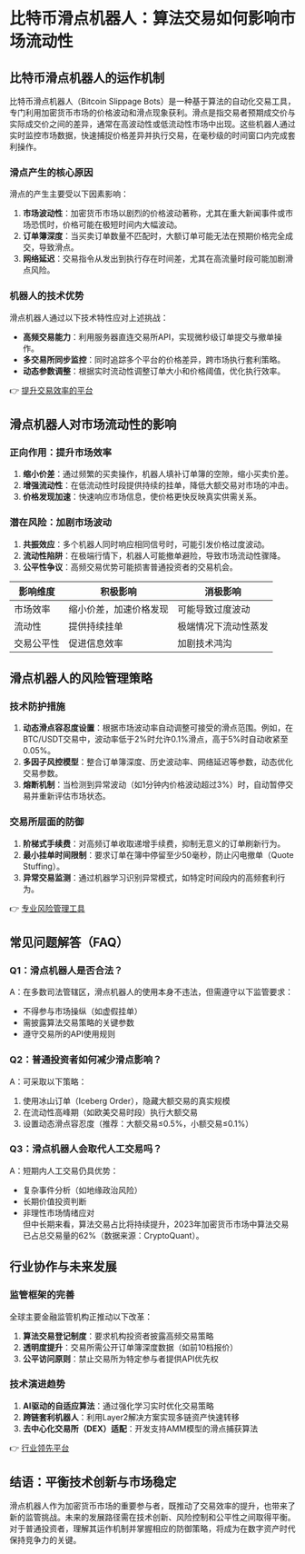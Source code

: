 # 比特币滑点机器人：算法交易如何影响市场流动性

## 比特币滑点机器人的运作机制  
比特币滑点机器人（Bitcoin Slippage Bots）是一种基于算法的自动化交易工具，专门利用加密货币市场的价格波动和滑点现象获利。滑点是指交易者预期成交价与实际成交价之间的差异，通常在高波动性或低流动性市场中出现。这些机器人通过实时监控市场数据，快速捕捉价格差异并执行交易，在毫秒级的时间窗口内完成套利操作。

### 滑点产生的核心原因  
滑点的产生主要受以下因素影响：  
1. **市场波动性**：加密货币市场以剧烈的价格波动著称，尤其在重大新闻事件或市场恐慌时，价格可能在极短时间内大幅波动。  
2. **订单簿深度**：当买卖订单数量不匹配时，大额订单可能无法在预期价格完全成交，导致滑点。  
3. **网络延迟**：交易指令从发出到执行存在时间差，尤其在高流量时段可能加剧滑点风险。  

### 机器人的技术优势  
滑点机器人通过以下技术特性应对上述挑战：  
- **高频交易能力**：利用服务器直连交易所API，实现微秒级订单提交与撤单操作。  
- **多交易所同步监控**：同时追踪多个平台的价格差异，跨市场执行套利策略。  
- **动态参数调整**：根据实时流动性调整订单大小和价格阈值，优化执行效率。  

👉 [提升交易效率的平台](https://bit.ly/okx_welcome)  

## 滑点机器人对市场流动性的影响  

### 正向作用：提升市场效率  
1. **缩小价差**：通过频繁的买卖操作，机器人填补订单簿的空隙，缩小买卖价差。  
2. **增强流动性**：在低流动性时段提供持续的挂单，降低大额交易对市场的冲击。  
3. **价格发现加速**：快速响应市场信息，使价格更快反映真实供需关系。  

### 潜在风险：加剧市场波动  
1. **共振效应**：多个机器人同时响应相同信号时，可能引发价格过度波动。  
2. **流动性陷阱**：在极端行情下，机器人可能撤单避险，导致市场流动性骤降。  
3. **公平性争议**：高频交易优势可能损害普通投资者的交易机会。  

| 影响维度       | 积极影响                 | 消极影响               |  
|----------------|--------------------------|------------------------|  
| 市场效率       | 缩小价差，加速价格发现   | 可能导致过度波动       |  
| 流动性         | 提供持续挂单             | 极端情况下流动性蒸发   |  
| 交易公平性     | 促进信息效率             | 加剧技术鸿沟           |  

## 滑点机器人的风险管理策略  

### 技术防护措施  
1. **动态滑点容忍度设置**：根据市场波动率自动调整可接受的滑点范围。例如，在BTC/USDT交易中，波动率低于2%时允许0.1%滑点，高于5%时自动收紧至0.05%。  
2. **多因子风控模型**：整合订单簿深度、历史波动率、网络延迟等参数，动态优化交易参数。  
3. **熔断机制**：当检测到异常波动（如1分钟内价格波动超过3%）时，自动暂停交易并重新评估市场状态。  

### 交易所层面的防御  
1. **阶梯式手续费**：对高频订单收取递增手续费，抑制无意义的订单刷新行为。  
2. **最小挂单时间限制**：要求订单在簿中停留至少50毫秒，防止闪电撤单（Quote Stuffing）。  
3. **异常交易监测**：通过机器学习识别异常模式，如特定时间段内的高频套利行为。  

👉 [专业风险管理工具](https://bit.ly/okx_welcome)  

## 常见问题解答（FAQ）  

### Q1：滑点机器人是否合法？  
A：在多数司法管辖区，滑点机器人的使用本身不违法，但需遵守以下监管要求：  
- 不得参与市场操纵（如虚假挂单）  
- 需披露算法交易策略的关键参数  
- 遵守交易所的API使用规则  

### Q2：普通投资者如何减少滑点影响？  
A：可采取以下策略：  
1. 使用冰山订单（Iceberg Order），隐藏大额交易的真实规模  
2. 在流动性高峰期（如欧美交易时段）执行大额交易  
3. 设置动态滑点容忍度（推荐：大额交易≤0.5%，小额交易≤0.1%）  

### Q3：滑点机器人会取代人工交易吗？  
A：短期内人工交易仍具优势：  
- 复杂事件分析（如地缘政治风险）  
- 长期价值投资判断  
- 非理性市场情绪应对  
但中长期来看，算法交易占比将持续提升，2023年加密货币市场中算法交易已占总交易量的62%（数据来源：CryptoQuant）。  

## 行业协作与未来发展  

### 监管框架的完善  
全球主要金融监管机构正推动以下改革：  
1. **算法交易登记制度**：要求机构投资者披露高频交易策略  
2. **透明度提升**：交易所需公开订单簿深度数据（如前10档报价）  
3. **公平访问原则**：禁止交易所为特定参与者提供API优先权  

### 技术演进趋势  
1. **AI驱动的自适应算法**：通过强化学习实时优化交易策略  
2. **跨链套利机器人**：利用Layer2解决方案实现多链资产快速转移  
3. **去中心化交易所（DEX）适配**：开发支持AMM模型的滑点捕获算法  

👉 [行业领先平台](https://bit.ly/okx_welcome)  

## 结语：平衡技术创新与市场稳定  
滑点机器人作为加密货币市场的重要参与者，既推动了交易效率的提升，也带来了新的监管挑战。未来的发展路径需在技术创新、风险控制和公平性之间取得平衡。对于普通投资者，理解其运作机制并掌握相应的防御策略，将成为在数字资产时代保持竞争力的关键。